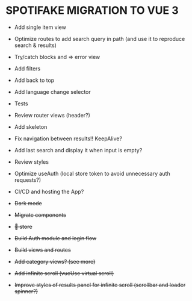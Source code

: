 # SPOTIFAKE MIGRATION TO VUE 3

- Add single item view
- Optimize routes to add search query in path (and use it to reproduce search & results)
- Try/catch blocks and => error view
- Add filters
- Add back to top
- Add language change selector
- Tests
- Review router views (header?)
- Add skeleton
- Fix navigation between results!! KeepAlive?
- Add last search and display it when input is empty?
- Review styles
- Optimize useAuth (local store token to avoid unnecessary auth requests?)
- CI/CD and hosting the App?

- ~~Dark mode~~
- ~~Migrate components~~
- ~~🍍 store~~
- ~~Build Auth module and login flow~~
- ~~Build views and routes~~
- ~~Add category views? (see more)~~
- ~~Add infinite scroll (vueUse virtual scroll)~~
- ~~Improve styles of results panel for infinite scroll (scrollbar and loader spinner?)~~
